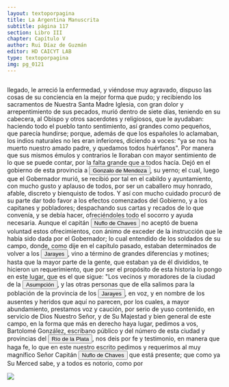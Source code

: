 ```yaml
---
layout: textoporpagina
title: La Argentina Manuscrita
subtitle: página 117
section: Libro III
chapter: Capítulo V
author: Rui Díaz de Guzmán
editor: HD CAICYT LAB
type: textoporpagina
img: pg_0121
---
```

<div class="row">
    <div class="column">
<p>llegado, le arreció la enfermedad, y viéndose muy agravado, dispuso las cosas de su conciencia en la mejor forma que pudo; y recibiendo los sacramentos de Nuestra Santa Madre Iglesia, con gran dolor y arrepentimiento de sus pecados, murió dentro de siete días, teniendo en su cabecera, al Obispo y otros sacerdotes y religiosos, que le ayudaban: haciendo todo el pueblo tanto sentimiento, así grandes como pequeños, que parecía hundirse; porque, además de que los españoles lo aclamaban, los indios naturales no les eran inferiores, diciendo a voces: &quot;ya se nos ha muerto nuestro amado padre, y quedamos todos huérfanos&quot;. Por manera que sus mismos émulos y contrarios le lloraban con mayor sentimiento de lo que se puede contar, por la falta grande que a todos hacía. Dejó en el gobierno de esta provincia a <button class="balloon" data-balloon-pos="up" data-balloon-length="large" data-balloon="Gonzalo de Mendoza nace en Baeza entre 1511-1515. Muere el 21 de julio de 1558. Parte para el Nuevo Mundo desde el puerto de Sanlúcar de Barrameda en 1535, en la nao capitana La Magdalena, con Pedro de Mendoza, Adelantado del Río de la Plata. Co-fundador de la ciudad de Asunción, en Paraguay, en 1537. Participó como elector en la creación de su cabildo y regimiento, a la vieja usanza de los de las ciudades de Castilla. Participó, entre muchas, en la expedición que, en 1547, partiendo de Asunción para la Sierra de la Plata de los Mayas, abrió el camino hasta el Perú. Fue Gobernador del Río de la Plata tras la muerte de Domingo de Irala, en 1556.">Gonzalo de Mendoza</button>, su yerno; el cual, luego que el Gobernador murió, se recibió por tal en el cabildo y ayuntamiento, con mucho gusto y aplauso de todos, por ser un caballero muy honrado, afable, discreto y bienquisto de todos. Y así con mucho cuidado procuró de su parte dar todo favor a los efectos comenzados del Gobierno, y a los capitanes y pobladores; despachando sus cartas y recados de lo que convenía, y se debía hacer, ofreciéndoles todo el socorro y ayuda necesaria. Aunque el capitán <button class="balloon" data-balloon-pos="up" data-balloon-length="large" data-balloon="Ñuflo de Chaves nació en Santa Cruz de la Sierra, de Extremadura, en 1518. Llegó a territorio americano con el segundo adelantado del Río de la Plata, Don Alvar Núñez Cabeza de Vaca. Cuando la flota llega al puerto de Santa Catalina en el año 1541, ya ostentaba el grado de Capitán. Cuando el gobernador Martínez de Irala le encomienda fundar al norte de Asunción, Chaves se convierte así en General. El 26 de febrero de 1561 fundó Santa Cruz de la Sierra a orillas del arroyo Sutó. Después de fundada Santa Cruz de la Sierra, Ñuflo de Chaves se dirige a Asunción, en 1564,  para recoger a su familia. En 1550 se había casado con Doña Elvira Manrique, hija de don Francisco de Mendoza, gobernador del Río de la Plata, con quien tuvo cinco hijos: Francisco y Alvaro, ambos militares; María, Catalina y Elvira; las dos menores monjas y la mayor se casó en 1574 con un soldado de apellido Ossorio. El nieto de Ñuflo, Cap. Francisco Ossorio de Chaves, estuvo como Alcalde durante la traslación de  la ciudad, hasta su asiento definitivo a orillas del Piraí (1621).">Nuflo de Chaves</button> no aceptó de buena voluntad estos ofrecimientos, con ánimo de exceder de la instrucción que le había sido dada por el Gobernador; lo cual entendido de los soldados de su campo, donde, como dije en el capítulo pasado, estaban determinados de volver a los <button class="balloon" data-balloon-pos="up" data-balloon-length="large" data-balloon="Xarayes o Jarayes. Los guató, una sociedad nativa que habitaba el Gran Pantanal, eran habitualmente referidos en las fuentes coloniales como Xarajes. Indios del Perú, a 60 leguas arriba de la isla de los Orejones. Gente muy dócil, poblada sobre el río Paraguay; se divide en Perabazanes y Maneses.">Jarayes</button>, vino a término de grandes diferencias y motines; hasta que la mayor parte de la gente, que estaban ya de él divididos, te hicieron un requerimiento, que por ser el propósito de esta historia lo pongo en este lugar, que es el que sigue: &quot;Los vecinos y moradores de la ciudad de la <a href="https://recogito.pelagios.org/document/wzqxhk0h3vpikm/part/1/edit#ef94cc45-345e-4f20-8dad-e675218b5e7a" target="_blank"><button class="balloon" data-balloon-pos="up" data-balloon-length="large" data-balloon="Es Asunción del Paraguay.">Asumpción</button></a>, y las otras personas que de ella salimos para la población de la provincia de los <button class="balloon" data-balloon-pos="up" data-balloon-length="large" data-balloon="Xarayes o Jarayes. Los guató, una sociedad nativa que habitaba el Gran Pantanal, eran habitualmente referidos en las fuentes coloniales como Xarajes. Indios del Perú, a 60 leguas arriba de la isla de los Orejones. Gente muy dócil, poblada sobre el río Paraguay; se divide en Perabazanes y Maneses.">Jarayes</button>, en voz, y en nombre de los ausentes y heridos que aquí no parecen, por los cuales, a mayor abundamiento, prestamos voz y caución, por serio de yuso contenido, en servicio de Dios Nuestro Señor, y de Su Majestad y bien general de este campo, en la forma que más en derecho haya lugar, pedimos a vos, Bartolomé González, escribano público y del número de esta ciudad y provincias del <a href="https://recogito.pelagios.org/document/wzqxhk0h3vpikm/part/1/edit#a4f22626-896f-4097-9513-d943de776b84" target="_blank"><button class="balloon" data-balloon-pos="up" data-balloon-length="large" data-balloon="Refiere a la Provincia del Río de la Plata, un espacio creado a partir de las capitulaciones que firmó el primer adelantado Pedro de Mendoza con Carlos I en 1534.La misma limitaba al norte con los territorios otorgados a Diego de Almagro, ocupando una franja que se extendería entre el Mar del Sur y el Mar Océano Austral. La exploración y ocupación efectiva del terreno delimitarían el espacio de la provincia del Río de la Plata al sector atlántico y específicamente, al eje fluvial Paraná-Plata.">Río de la Plata</button></a>, nos deis por fe y testimonio, en manera que haga fe, lo que en este nuestro escrito pedimos y requerimos al muy magnífico Señor Capitán <button class="balloon" data-balloon-pos="up" data-balloon-length="large" data-balloon="Ñuflo de Chaves nació en Santa Cruz de la Sierra, de Extremadura, en 1518. Llegó a territorio americano con el segundo adelantado del Río de la Plata, Don Alvar Núñez Cabeza de Vaca. Cuando la flota llega al puerto de Santa Catalina en el año 1541, ya ostentaba el grado de Capitán. Cuando el gobernador Martínez de Irala le encomienda fundar al norte de Asunción, Chaves se convierte así en General. El 26 de febrero de 1561 fundó Santa Cruz de la Sierra a orillas del arroyo Sutó. Después de fundada Santa Cruz de la Sierra, Ñuflo de Chaves se dirige a Asunción, en 1564,  para recoger a su familia. En 1550 se había casado con Doña Elvira Manrique, hija de don Francisco de Mendoza, gobernador del Río de la Plata, con quien tuvo cinco hijos: Francisco y Alvaro, ambos militares; María, Catalina y Elvira; las dos menores monjas y la mayor se casó en 1574 con un soldado de apellido Ossorio. El nieto de Ñuflo, Cap. Francisco Ossorio de Chaves, estuvo como Alcalde durante la traslación de  la ciudad, hasta su asiento definitivo a orillas del Piraí (1621).">Nuflo de Chaves</button> que está presente; que como ya Su Merced sabe, y a todos es notorio, como por </p></div>

<div class="column">
<a href="{{site.baseurl}}/assets/img/argentina_manuscrita/{{page.img}}.jpg"><img src="{{site.baseurl}}/assets/img/argentina_manuscrita/{{page.img}}.jpg"></a>
</div>
</div>